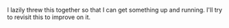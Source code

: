 I lazily threw this together so that I can get something up and running. I'll try to revisit this to improve on it.
